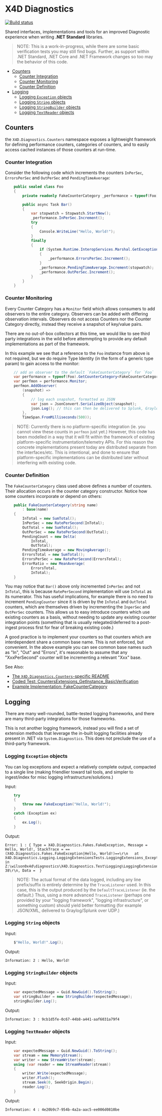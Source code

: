 ﻿# X4D Diagnostics
[![Build status](https://ci.appveyor.com/api/projects/status/d1nvjxg6gfjt3in3?svg=true)](https://ci.appveyor.com/project/wilson0x4d/diagnostics)

Shared interfaces, implementations and tools for an improved Diagnostic experience when writing **.NET Standard** libraries.

> NOTE: This is a work-in-progress, while there are some basic verification tests you may still find bugs. Further, as support within .NET Standard, .NET Core and .NET Framework changes so too may the behavior of this code.

<!-- @import "[TOC]" {cmd="toc" depthFrom=2 depthTo=3 orderedList=false} -->
<!-- code_chunk_output -->

* [Counters](#counters)
	* [Counter Integration](#counter-integration)
	* [Counter Monitoring](#counter-monitoring)
	* [Counter Definition](#counter-definition)
* [Logging](#logging)
	* [Logging `Exception` objects](#logging-exception-objects)
	* [Logging `String` objects](#logging-string-objects)
	* [Logging `StringBuilder` objects](#logging-stringbuilder-objects)
	* [Logging `TextReader` objects](#logging-textreader-objects)

<!-- /code_chunk_output -->


## Counters

the `X4D.Diagnostics.Counters` namespace exposes a lightweight framework for defining performance counters, categories of counters, and to easily access cached instances of those counters at run-time.


### Counter Integration

Consider the following code which increments the counters `InPerSec`, `ErrorsPerSec` and `OutPerSec` and `PendingTimeAverage`:

```csharp
    public sealed class Foo
    {
        private readonly FakeCounterCategory _performance = typeof(Foo).GetCounterCategory<FakeCounterCategory>();

        public async Task Bar()
        {
            var stopwatch = Stopwatch.StartNew();
            _performance.InPerSec.Increment();
            try
            {
                Console.WriteLine("Hello, World!");
            }
            finally
            {
                if (System.Runtime.InteropServices.Marshal.GetExceptionCode() != 0)
                {
                    _performance.ErrorsPerSec.Increment();
                }
                _performance.PendingTimeAverage.Increment(stopwatch);
                _performance.OutPerSec.Increment();
            }
        }
    }
```

### Counter Monitoring

Every Counter Category has a `Monitor` field which allows consumers to add observers to the entire category. Observers can be added with differing observation intervals. Observers do not access Counters nor the Counter Category directly, instead they receive a snapshot of key/value pairs.

There are no out-of-box collectors at this time, we would like to see third party integrations in the wild before attemmpting to provide any default implementations as part of the framework.

In this example we see that a reference to the `Foo` instance from above is not required, but we do require Type Identity (in the form of a generic type param) to gain access to the monitor:

```csharp
    // add an observer to the default `FakeCounterCategory` for `Foo`
    var performance = typeof(Foo).GetCounterCategory<FakeCounterCategory>();
    var perfmon = performance.Monitor;
    perfmon.AddObserver(
        (snapshot) =>
        {
            // log each snapshot, formatted as JSON
            var json = JsonConvert.SerializeObject(snapshot);
            json.Log(); // this can then be delivered to Splunk, Graylog2, syslog, etc via config
        },
        TimeSpan.FromMilliseconds(500));
```

> NOTE: Currently there is no platform-specific integration (ie. you cannot view these counts in `perfmon` just yet.) However, this code has been modelled in a way that it will fit within the framework of existing platform-specific instrumentation/telemetry APIs. For this reason the concrete implementations present today are distributed separate from the interfaces/etc. This is intentional, and done to ensure that platform-specific implementations can be distributed later without interfering with existing code.

### Counter Definition

The `FakeCounterCategory` class used above defines a number of counters. Their allocation occurs in the counter category constructor. Notice how some counters incorporate or depend on others:

```csharp
    public FakeCounterCategory(string name)
        : base(name)
    {
        InTotal = new SumTotal();
        InPerSec = new RatePerSecond(InTotal);
        OutTotal = new SumTotal();
        OutPerSec = new RatePerSecond(OutTotal);
        PendingCount = new Delta(
            InTotal,
            OutTotal);
        PendingTimeAverage = new MovingAverage();
        ErrorsTotal = new SumTotal();
        ErrorsPerSec = new RatePerSecond(ErrorsTotal);
        ErrorRatio = new MeanAverage(
            ErrorsTotal,
            InTotal);
    }
```

You may notice that `Bar()` above only incremented `InPerSec` and not `InTotal`, this is because `RatePerSecond` implementation will use `InTotal` as its numerator.  This has useful implications, for example there is no need to increment `PendingCounter` since it is driven by the `InTotal` and `OutTotal` counters, which are themselves driven by incrementing the `InperSec` and `OutPerSec` counters. This allows us to easy introduce counters which use existing counters as a basis, without needing to update any existing counter integration points (something that is usually relegated/deferred to a post-ingest process first for fear of breaking existing code.)

A good practice is to implement your counters so that counters which are interdependent share a common base name. This is not enforced, but convenient. In the above example you can see common base names such as "In", "Out" and "Errors", it's reasonable to assume that any "XxxPerSecond" counter will be incrementing a relevant "Xxx" base.

See Also:

* [The `X4D.Diagnostics.Counters`-specific README](https://github.com/wilson0x4d/diagnostics/blob/master/X4D.Diagnostics.Counters/README.md)
* [Coded Test: CountersExtensions_GetInstance_BasicVerification](https://github.com/wilson0x4d/diagnostics/blob/master/X4D.Diagnostics.Test/Counters/CountersExtensionsTests.cs)
* [Example Implementation: FakeCounterCategory](https://github.com/wilson0x4d/diagnostics/blob/master/X4D.Diagnostics.Test/Counters/Fakes/FakeCounterCategory.cs)


## Logging

There are many well-rounded, battle-tested logging frameworks, and there are many third-party integrations for those frameworks.

This is not another logging framework, instead you will find a set of extension methods that leverage the in-built logging facilities already present in .NET via `System.Diagnostics`. This does not preclude the use of a third-party framework.

### Logging `Exception` objects

You can log exceptions and expect a relatively complete output, compacted to a single line (making friendlier toward tail tools, and simpler to ingest/index for misc logging infrastructure/solutions.)

Input:

```csharp
    try
    {
        throw new FakeException("Hello, World!");
    }
    catch (Exception ex)
    {
        ex.Log();
    }
```

Output:

```text
Error: 1 : { Type = X4D.Diagnostics.Fakes.FakeException, Message = Hello, World!, StackTrace = ==(X4D.Diagnostics.Fakes.FakeException|Hello, World!)==\r\n   at X4D.Diagnostics.Logging.LoggingExtensionsTests.LoggingExtensions_Exception_CanLog() in Z:\wilson0x4d\diagnostics\X4D.Diagnostics.Test\Logging\LoggingExtensionsTests.cs:line 38\r\n, Data =  }
```

> NOTE: The actual format of the data logged, including any line prefix/suffix is entirely determine by the `TraceListener` used. In this case, this is the output produced by the `DefaultTraceListener` (ie. the default.) Thus, using a more advanced `TraceListener` (perhaps one provided by your "logging framework", "logging infrastructure", or something custom) should yield better formatting (for example JSON/XML, delivered to Graylog/Splunk over UDP.)


### Logging `String` objects

Input:

```csharp
    $"Hello, World!".Log();
```

Output:

```text
Information: 2 : Hello, World!
```


### Logging `StringBuilder` objects

Input:

```csharp
    var expectedMessage = Guid.NewGuid().ToString();
    var stringBuilder = new StringBuilder(expectedMessage);
    stringBuilder.Log();
```

Output:

```text
Information: 3 : 9cb1d5fe-0c67-44b8-a441-aaf6031a79f4
```


### Logging `TextReader` objects

Input:

```csharp
    var expectedMessage = Guid.NewGuid().ToString();
    var stream = new MemoryStream();
    var writer = new StreamWriter(stream);
    using (var reader = new StreamReader(stream))
    {
        writer.Write(expectedMessage);
        writer.Flush();
        stream.Seek(0, SeekOrigin.Begin);
        reader.Log();
    }
```

Output:

```text
Information: 4 : 4e20b9c7-954b-4a2a-aac5-ee006d0810be
```

